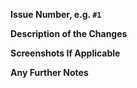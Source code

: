 **Issue Number, e.g. `#1`**

**Description of the Changes**

**Screenshots If Applicable**

**Any Further Notes**
